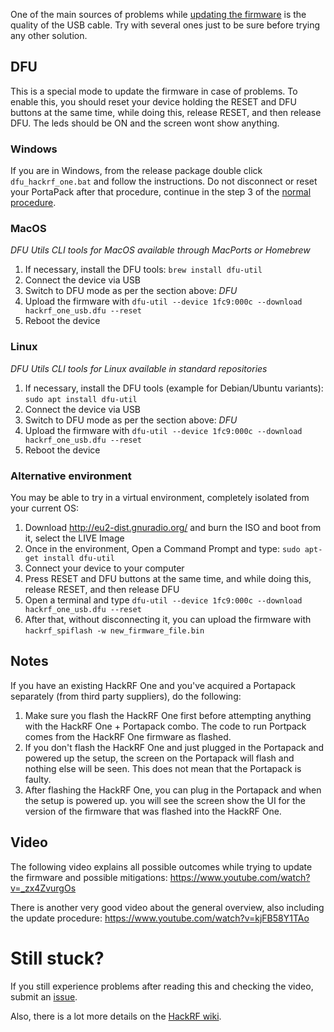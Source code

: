 One of the main sources of problems while [updating the firmware](Update-firmware) is the quality of the USB cable. Try with several ones just to be sure before trying any other solution.

## DFU

This is a special mode to update the firmware in case of problems. To enable this, you should reset your device holding the RESET and DFU buttons at the same time, while doing this, release RESET, and then release DFU. The leds should be ON and the screen wont show anything.

### Windows
If you are in Windows, from the release package double click `dfu_hackrf_one.bat` and follow the instructions. Do not disconnect or reset your PortaPack after that procedure, continue in the step 3 of the [normal procedure](Update-firmware#normal-procedure).

### MacOS
_DFU Utils CLI tools for MacOS available through MacPorts or Homebrew_

1. If necessary, install the DFU tools: `brew install dfu-util`
2. Connect the device via USB
3. Switch to DFU mode as per the section above: *DFU*
4. Upload the firmware with `dfu-util --device 1fc9:000c --download hackrf_one_usb.dfu --reset` 
5. Reboot the device

### Linux
_DFU Utils CLI tools for Linux available in standard repositories_

1. If necessary, install the DFU tools (example for Debian/Ubuntu variants): `sudo apt install dfu-util`
2. Connect the device via USB
3. Switch to DFU mode as per the section above: *DFU*
4. Upload the firmware with `dfu-util --device 1fc9:000c --download hackrf_one_usb.dfu --reset` 
5. Reboot the device

### Alternative environment

You may be able to try in a virtual environment, completely isolated from your current OS:
1. Download http://eu2-dist.gnuradio.org/ and burn the ISO and boot from it, select the LIVE Image
2. Once in the environment, Open a Command Prompt and type: `sudo apt-get install dfu-util`
3. Connect your device to your computer
4. Press RESET and DFU buttons at the same time, and while doing this, release RESET, and then release DFU
5. Open a terminal and type `dfu-util --device 1fc9:000c --download hackrf_one_usb.dfu --reset`
6. After that, without disconnecting it, you can upload the firmware with `hackrf_spiflash -w new_firmware_file.bin`

## Notes

If you have an existing HackRF One and you've acquired a Portapack separately (from third party suppliers), do the following:
1. Make sure you flash the HackRF One first before attempting anything with the HackRF One + Portapack combo. The code to run Portpack comes from the HackRF One firmware as flashed. 
2. If you don't flash the HackRF One and just plugged in the Portapack and powered up the setup, the screen on the Portapack will flash and nothing else will be seen. This does not mean that the Portapack is faulty.
3. After flashing the HackRF One, you can plug in the Portapack and when the setup is powered up. you will see the screen show the UI for the version of the firmware that was flashed into the HackRF One. 

## Video
The following video explains all possible outcomes while trying to update the firmware and possible mitigations:
https://www.youtube.com/watch?v=_zx4ZvurgOs

There is another very good video about the general overview, also including the update procedure:
https://www.youtube.com/watch?v=kjFB58Y1TAo

# Still stuck?
If you still experience problems after reading this and checking the video, submit an [issue](https://github.com/eried/portapack-havoc/issues/new?assignees=&labels=&template=problem-upgrading-the-firmware.md&title=Problem+upgrading+the+firmware).

Also, there is a lot more details on the [HackRF wiki](https://github.com/mossmann/hackrf/wiki/Updating-Firmware).